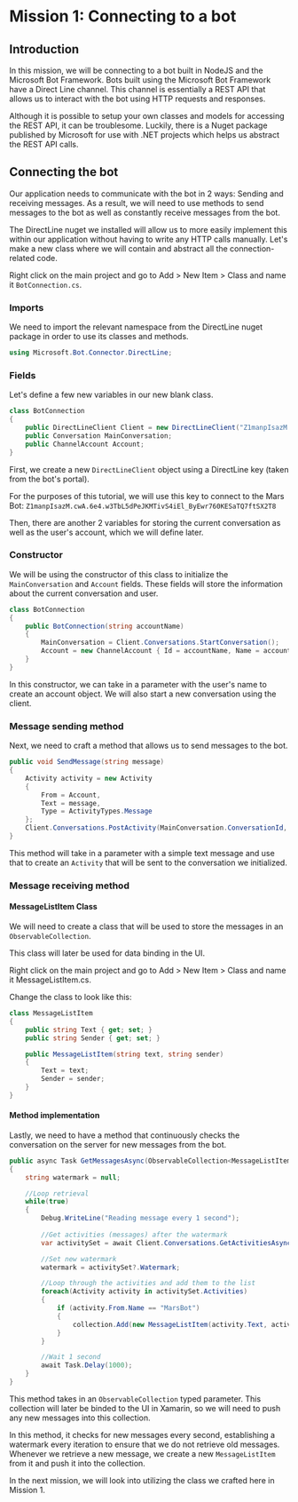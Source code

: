 # Mission 1: Connecting to a bot

## Introduction
In this mission, we will be connecting to a bot built in NodeJS and the Microsoft Bot Framework. Bots built using the Microsoft Bot Framework have a Direct Line channel.
This channel is essentially a REST API that allows us to interact with the bot using HTTP requests and responses.

Although it is possible to setup your own classes and models for accessing the REST API, it can be troublesome. Luckily, there is a Nuget package published by Microsoft
for use with .NET projects which helps us abstract the REST API calls.

## Connecting the bot
Our application needs to communicate with the bot in 2 ways: Sending and receiving messages. As a result, we will need to use methods to send messages to the bot as well as constantly receive messages from the bot.

The DirectLine nuget we installed will allow us to more easily implement this within our application without having to write any HTTP calls manually. Let's make a new class where we will contain and abstract all the connection-related code.

Right click on the main project and go to Add > New Item > Class and name it `BotConnection.cs`.

### Imports
We need to import the relevant namespace from the DirectLine nuget package in order to use its classes and methods.
```cs
using Microsoft.Bot.Connector.DirectLine;
```

### Fields
Let's define a few new variables in our new blank class.

```cs
class BotConnection
{
    public DirectLineClient Client = new DirectLineClient("Z1manpIsazM.cwA.6e4.w3TbL5dPeJKMTivS4iEl_ByEwr760KESaTQ7ftSX2T8");
    public Conversation MainConversation;
    public ChannelAccount Account;
}
```

First, we create a new `DirectLineClient` object using a DirectLine key (taken from the bot's portal).

For the purposes of this tutorial, we will use this key to connect to the Mars Bot: `Z1manpIsazM.cwA.6e4.w3TbL5dPeJKMTivS4iEl_ByEwr760KESaTQ7ftSX2T8`

Then, there are another 2 variables for storing the current conversation as well as the user's account, which we will define later.

### Constructor
We will be using the constructor of this class to initialize the `MainConversation` and `Account` fields. These fields will store the information about the current conversation and user.

```cs
class BotConnection
{
    public BotConnection(string accountName)
    {
        MainConversation = Client.Conversations.StartConversation();
        Account = new ChannelAccount { Id = accountName, Name = accountName };
    }
}
```
In this constructor, we can take in a parameter with the user's name to create an account object. We will also start a new conversation using the client.

### Message sending method
Next, we need to craft a method that allows us to send messages to the bot.

```cs
public void SendMessage(string message)
{
    Activity activity = new Activity
    {
        From = Account,
        Text = message,
        Type = ActivityTypes.Message
    };
    Client.Conversations.PostActivity(MainConversation.ConversationId, activity);
}
```
This method will take in a parameter with a simple text message
and use that to create an `Activity` that will be sent to the conversation we initialized.

### Message receiving method
#### MessageListItem Class
We will need to create a class that will be used to store the messages in an `ObservableCollection`.

This class will later be used for data binding in the UI.

Right click on the main project and go to Add > New Item > Class and name it MessageListItem.cs.

Change the class to look like this:

```cs
class MessageListItem
{
    public string Text { get; set; }
    public string Sender { get; set; }

    public MessageListItem(string text, string sender)
    {
        Text = text;
        Sender = sender;
    }
}
```

#### Method implementation
Lastly, we need to have a method that continuously checks the conversation on the server for new messages from the bot.

```cs
public async Task GetMessagesAsync(ObservableCollection<MessageListItem> collection)
{
    string watermark = null;

    //Loop retrieval
    while(true)
    {
        Debug.WriteLine("Reading message every 1 second");
        
        //Get activities (messages) after the watermark
        var activitySet = await Client.Conversations.GetActivitiesAsync(MainConversation.ConversationId, watermark);

        //Set new watermark
        watermark = activitySet?.Watermark;

        //Loop through the activities and add them to the list
        foreach(Activity activity in activitySet.Activities)
        {
            if (activity.From.Name == "MarsBot")
            {
                collection.Add(new MessageListItem(activity.Text, activity.From.Name));
            }             
        }

        //Wait 1 second
        await Task.Delay(1000);
    }
}
```

This method takes in an `ObservableCollection` typed parameter. 
This collection will later be binded to the UI in Xamarin, so we will need to push any new messages into this collection.

In this method, it checks for new messages every second, establishing a watermark every iteration to ensure that we do not retrieve old messages.
Whenever we retrieve a new message, we create a new `MessageListItem` from it and push it into the collection.

In the next mission, we will look into utilizing the class we crafted here in Mission 1.